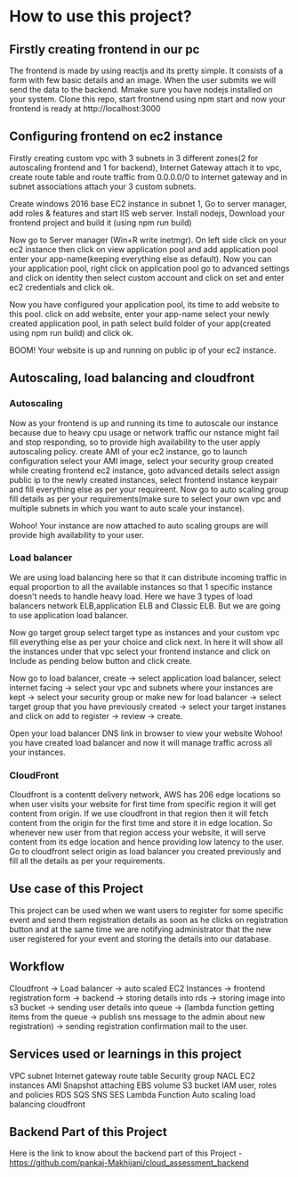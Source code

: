 # How to use this project?

## Firstly creating frontend in our pc
The frontend is made by using reactjs and its pretty simple. It consists of a form with few basic details and an image. When the user submits we will send the data to the backend.
Mmake sure you have nodejs installed on your system.
Clone this repo, start frontnend using npm start and now your frontend is ready at http://localhost:3000

## Configuring frontend on ec2 instance
Firstly creating custom vpc with 3 subnets in 3 different zones(2 for autoscaling frontend and 1 for backend), Internet Gateway attach it to vpc, create route table and route traffic from 0.0.0.0/0 to internet gateway and in subnet associations attach your 3 custom subnets.

Create windows 2016 base EC2 instance in subnet 1, Go to server manager, add roles & features and start IIS web server.
Install nodejs, Download your frontend project and build it (using npm run build)

Now go to Server manager (Win+R write inetmgr). On left side click on your ec2 instance then click on view application pool and add application pool enter your app-name(keeping everything else as default). Now you can your application pool, right click on application pool go to advanced settings and click on identity then select custom account and click on set and enter ec2 credentials and click ok.

Now you have configured your application pool, its time to add website to this pool. click on add website, enter your app-name select your newly created application pool, in path select build folder of your app(created using npm run build) and click ok.

BOOM! Your website is up and running on public ip of your ec2 instance.

## Autoscaling, load balancing and cloudfront

### Autoscaling
Now as your frontend is up and running its time to autoscale our instance because due to heavy cpu usage or network traffic our nstance might fail and stop responding, so to provide high availability to the user apply autoscaling policy.
create AMI of your ec2 instance, go to launch configuration select your AMI image, select your security group created while creating frontend ec2 instance, goto advanced details select assign public ip to the newly created instances, select frontend instance keypair and fill everything else as per your requireent.
Now go to auto scaling group fill details as per your requirements(make sure to select your own vpc and multiple subnets in which you want to auto scale your instance).

Wohoo! Your instance are now attached to auto scaling groups are will provide high availability to your user.

### Load balancer
We are using load balancing here so that it can distribute incoming traffic in equal proportion to all the available instances so that 1 specific instance doesn't needs to handle heavy load. Here we have 3 types of load balancers network ELB,application ELB and Classic ELB. But we are going to use application load balancer.

Now go target group select target type as instances and your custom vpc fill everything else as per your choice and click next. In here it will show all the instances under that vpc select your frontend instance and click on Include as pending below button and click create.

Now go to load balancer, create -> select application load balancer, select internet facing -> select your vpc and subnets where your instances are kept -> select your security group or make new for load balancer -> select target group that you have previously created -> select your target instanes and click on add to register -> review -> create.

Open your load balancer DNS link in browser to view your website
Wohoo! you have created load balancer and now it will manage traffic across all your instances.

### CloudFront
Cloudfront is a contentt delivery network, AWS has 206 edge locations so when user visits your website for first time from specific region it will get content from origin. If we use cloudfront in that region then it will fetch content from the origin for the first time and store it in edge location. So whenever new user from that region access your website, it will serve content from its edge location and hence providing low latency to the user. 
Go to cloudfront select origin as load balancer you created previously and fill all the details as per your requirements.

## Use case of this Project
This project can be used when we want users to register for some specific event and send them registration details as soon as he clicks on registration button and at the same time we are notifying administrator that the new user registered for your event and storing the details into our database.

## Workflow
Cloudfront -> Load balancer -> auto scaled EC2 Instances -> frontend registration form -> backend -> storing details into rds -> storing image into s3 bucket -> sending user details into queue -> (lambda function getting items from the queue -> publish sns message to the admin about new registration) -> sending registration confirmation mail to the user. 

## Services used or learnings in this project
VPC
subnet
Internet gateway
route table
Security group
NACL
EC2 instances
AMI
Snapshot
attaching EBS volume
S3 bucket
IAM user, roles and policies
RDS
SQS
SNS
SES
Lambda Function
Auto scaling
load balancing
cloudfront

## Backend Part of this Project
Here is the link to know about the backend part of this Project - https://github.com/pankaj-Makhijani/cloud_assessment_backend

